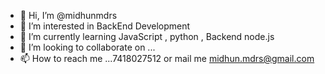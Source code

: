 - 👋 Hi, I’m @midhunmdrs
- 👀 I’m interested in BackEnd Development
- 🌱 I’m currently learning JavaScript , python , Backend node.js
- 💞️ I’m looking to collaborate on ...
- 📫 How to reach me ...7418027512 or mail me midhun.mdrs@gmail.com

<!---
midhunmdrs/midhunmdrs is a ✨ special ✨ repository because its `README.md` (this file) appears on your GitHub profile.
You can click the Preview link to take a look at your changes.
--->
